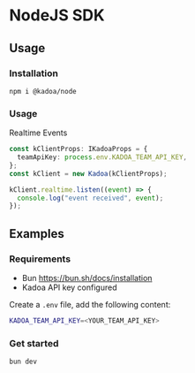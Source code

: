 # NodeJS SDK

## Usage

### Installation

`npm i @kadoa/node`

### Usage

Realtime Events

```typescript
const kClientProps: IKadoaProps = {
  teamApiKey: process.env.KADOA_TEAM_API_KEY,
};
const kClient = new Kadoa(kClientProps);

kClient.realtime.listen((event) => {
  console.log("event received", event);
});
```

## Examples

### Requirements

- Bun https://bun.sh/docs/installation
- Kadoa API key configured

Create a `.env` file, add the following content:

```bash
KADOA_TEAM_API_KEY=<YOUR_TEAM_API_KEY>
```

### Get started

`bun dev`
